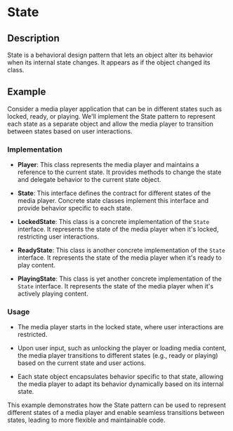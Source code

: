 # State

## Description

State is a behavioral design pattern that lets an object alter its behavior when its internal state changes. It appears as if the object changed its class.

## Example

Consider a media player application that can be in different states such as locked, ready, or playing. We'll implement the State pattern to represent each state as a separate object and allow the media player to transition between states based on user interactions.

### Implementation

- **Player**: This class represents the media player and maintains a reference to the current state. It provides methods to change the state and delegate behavior to the current state object.

- **State**: This interface defines the contract for different states of the media player. Concrete state classes implement this interface and provide behavior specific to each state.

- **LockedState**: This class is a concrete implementation of the `State` interface. It represents the state of the media player when it's locked, restricting user interactions.

- **ReadyState**: This class is another concrete implementation of the `State` interface. It represents the state of the media player when it's ready to play content.

- **PlayingState**: This class is yet another concrete implementation of the `State` interface. It represents the state of the media player when it's actively playing content.

### Usage

- The media player starts in the locked state, where user interactions are restricted.

- Upon user input, such as unlocking the player or loading media content, the media player transitions to different states (e.g., ready or playing) based on the current state and user actions.

- Each state object encapsulates behavior specific to that state, allowing the media player to adapt its behavior dynamically based on its internal state.

This example demonstrates how the State pattern can be used to represent different states of a media player and enable seamless transitions between states, leading to more flexible and maintainable code.
